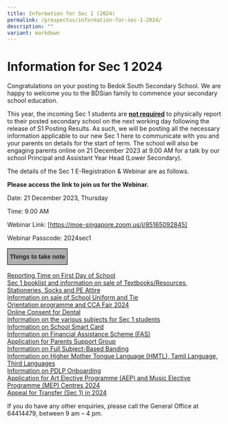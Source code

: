```yaml
---
title: Information for Sec 1 (2024)
permalink: /prospectus/information-for-sec-1-2024/
description: ""
variant: markdown
---
```

Information for Sec 1 2024
============================

Congratulations on your posting to Bedok South Secondary School. We are happy to welcome you to the BDSian family to commence your secondary school education. 

This year, the incoming Sec 1 students are <b><u>not required</u></b> to physically report to their posted secondary school on the next working day following the release of S1 Posting Results. As such, we will be posting all the necessary information applicable to our new Sec 1 here to communicate with you and your parents on details for the start of term. The school will also be engaging parents online on 21 December 2023 at 9.00 AM for a talk by our school Principal and Assistant Year Head (Lower Secondary).

The details of the Sec 1 E-Registration &amp; Webinar are as follows.

**Please access the link to join us for the Webinar.**

Date: 21 December 2023, Thursday

Time: 9.00 AM

Webinar Link: [https://moe-singapore.zoom.us/j/85165092845]

Webinar Passcode: 2024sec1

<style type="text/css">
.tg  {border-collapse:collapse;border-spacing:0;}
.tg td{border-color:black;border-style:solid;border-width:1px;font-family:Arial, sans-serif;font-size:14px;
  overflow:hidden;padding:10px 5px;word-break:normal;}
.tg th{border-color:black;border-style:solid;border-width:1px;font-family:Arial, sans-serif;font-size:14px;
  font-weight:normal;overflow:hidden;padding:10px 5px;word-break:normal;}
.tg .tg-xxiv{background-color:#B0B0B0;color:#222;font-weight:bold;text-align:left;vertical-align:middle}
</style>
<table class="tg">
<thead>
  <tr>
    <td class="tg-xxiv"><span style="color:#222;background-color:#B0B0B0">Things to take note</span></td>
  </tr>
</thead>
</table>

[Reporting Time on First Day of School](https://bedoksouthsec.moe.edu.sg/prospectus/reporting-time-on-first-day-of-school/)
<br>[Sec 1 booklist and information on sale of Textbooks/Resources, Stationeries, Socks and PE Attire](https://bedoksouthsec.moe.edu.sg/prospectus/purchase-of-books-stationeries-socks-pe-attire-and-booklist-for-2024/)
<br>[Information on sale of School Uniform and Tie](https://bedoksouthsec.moe.edu.sg/prospectus/purchase-of-school-uniform-and-tie/)
<br>[Orientation programme and CCA Fair 2024](https://bedoksouthsec.moe.edu.sg/prospectus/orientation-programme-and-cca-fair-2024/)
<br>[Online Consent for Dental](https://bedoksouthsec.moe.edu.sg/prospectus/online-consent-for-dental-services/)
<br>[Information on the various subjects for Sec 1 students ](https://bedoksouthsec.moe.edu.sg/prospectus/information-on-various-subjects-for-sec-1-students/)
<br>[Information on School Smart Card](https://bedoksouthsec.moe.edu.sg/prospectus/information-on-school-smart-card/)
<br>[Information on Financial Assistance Scheme (FAS)](https://bedoksouthsec.moe.edu.sg/prospectus/information-on-fas/)
<br>[Application for Parents Support Group ](https://bedoksouthsec.moe.edu.sg/information-and-links/for-parents/)
<br>[Information on Full Subject-Based Banding](https://bedoksouthsec.moe.edu.sg/curriculum/full-subject-based-banding-fsbb/)
<br>[Information on Higher Mother Tongue Language (HMTL), Tamil Language, Third Languages](https://bedoksouthsec.moe.edu.sg/prospectus/information-on-mother-tongue-languages/)
<br>[Information on PDLP Onboarding](https://bedoksouthsec.moe.edu.sg/prospectus/information-on-pdlp-onboarding/)
<br>[Application for Art Elective Programme (AEP) and Music Elective Programme (MEP) Centres 2024](https://bedoksouthsec.moe.edu.sg/prospectus/aep-and-mep/)
<br>[Appeal for Transfer (Sec 1) in 2024](https://bedoksouthsec.moe.edu.sg/prospectors/appeal-for-transfer-sec1-2024/)

If you do have any other enquiries, please call the General Office at 64414479, between 9 am – 4 pm.